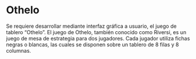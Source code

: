 # Othelo
Se requiere desarrollar mediante interfaz gráfica a usuario, el juego de tablero “Othelo”. El juego de Othelo, también conocido como Riversi, es un juego de mesa de estrategia para dos jugadores. Cada jugador utiliza fichas negras o blancas, las cuales se disponen sobre un tablero de 8 filas y 8 columnas. 
